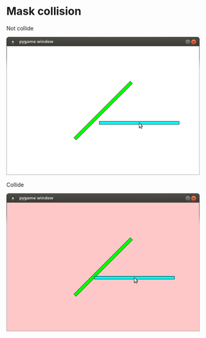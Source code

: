 # Mask collision 

Not collide

![#1](images/not-collide.png?raw=true)   

Collide

![#1](images/collide.png?raw=true)   

